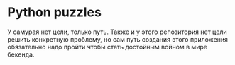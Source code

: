 # Python puzzles

У самурая нет цели, только путь. Также и у этого репозитория нет цели решить конкретную проблему, но сам путь создания этого приложения обязательно надо пройти чтобы стать достойным войном в мире бекенда.